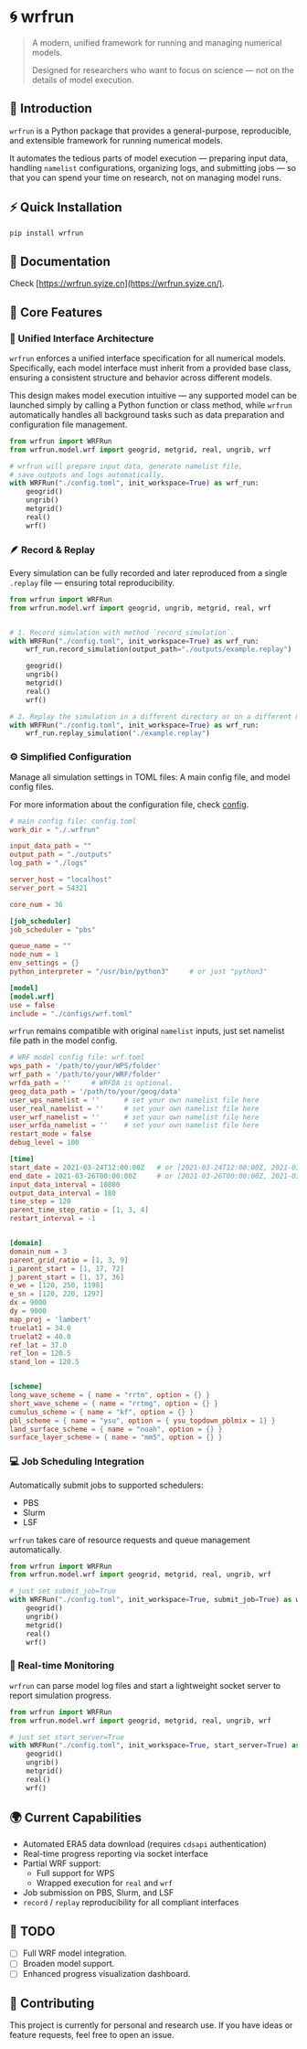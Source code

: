 # 🌀 wrfrun

> A modern, unified framework for running and managing numerical models.
>
> Designed for researchers who want to focus on science — not on the details of model execution.

## 📖 Introduction

`wrfrun` is a Python package that provides a general-purpose, reproducible, and extensible framework for running numerical models.

It automates the tedious parts of model execution — preparing input data, handling `namelist` configurations, organizing logs, and submitting jobs — so that you can spend your time on research, not on managing model runs.

## ⚡ Quick Installation

```bash
pip install wrfrun
```

## 📖 Documentation

Check [https://wrfrun.syize.cn](https://wrfrun.syize.cn/).

## 🌟 Core Features

### 🧩 Unified Interface Architecture

`wrfrun` enforces a unified interface specification for all numerical models. Specifically, each model interface must inherit from a provided base class, ensuring a consistent structure and behavior across different models.

This design makes model execution intuitive — any supported model can be launched simply by calling a Python function or class method, while `wrfrun` automatically handles all background tasks such as data preparation and configuration file management.

```python
from wrfrun import WRFRun
from wrfrun.model.wrf import geogrid, metgrid, real, ungrib, wrf

# wrfrun will prepare input data, generate namelist file, 
# save outputs and logs automatically.
with WRFRun("./config.toml", init_workspace=True) as wrf_run:
    geogrid()
    ungrib()
    metgrid()
    real()
    wrf()
```

### 🪶 Record & Replay

Every simulation can be fully recorded and later reproduced from a single `.replay` file — ensuring total reproducibility.

```python
from wrfrun import WRFRun
from wrfrun.model.wrf import geogrid, ungrib, metgrid, real, wrf


# 1. Record simulation with method `record_simulation`.
with WRFRun("./config.toml", init_workspace=True) as wrf_run:
    wrf_run.record_simulation(output_path="./outputs/example.replay")

    geogrid()
    ungrib()
    metgrid()
    real()
    wrf()

# 2. Replay the simulation in a different directory or on a different machine.
with WRFRun("./config.toml", init_workspace=True) as wrf_run:
    wrf_run.replay_simulation("./example.replay")
```

### ⚙️ Simplified Configuration

Manage all simulation settings in TOML files: A main config file, and model config files.

For more information about the configuration file, check [config](wrfrun/res/config).

```toml
# main config file: config.toml
work_dir = "./.wrfrun"

input_data_path = ""
output_path = "./outputs"
log_path = "./logs"

server_host = "localhost"
server_port = 54321

core_num = 36

[job_scheduler]
job_scheduler = "pbs"

queue_name = ""
node_num = 1
env_settings = {}
python_interpreter = "/usr/bin/python3"     # or just "python3"

[model]
[model.wrf]
use = false
include = "./configs/wrf.toml"
```

`wrfrun` remains compatible with original `namelist` inputs, just set namelist file path in the model config.

```toml
# WRF model config file: wrf.toml
wps_path = '/path/to/your/WPS/folder'
wrf_path = '/path/to/your/WRF/folder'
wrfda_path = ''		# WRFDA is optional.
geog_data_path = '/path/to/your/geog/data'
user_wps_namelist = ''		# set your own namelist file here
user_real_namelist = ''		# set your own namelist file here
user_wrf_namelist = ''		# set your own namelist file here
user_wrfda_namelist = ''	# set your own namelist file here
restart_mode = false
debug_level = 100

[time]
start_date = 2021-03-24T12:00:00Z   # or [2021-03-24T12:00:00Z, 2021-03-24T12:00:00Z]
end_date = 2021-03-26T00:00:00Z     # or [2021-03-26T00:00:00Z, 2021-03-24T12:00:00Z]
input_data_interval = 10800
output_data_interval = 180
time_step = 120
parent_time_step_ratio = [1, 3, 4]
restart_interval = -1


[domain]
domain_num = 3
parent_grid_ratio = [1, 3, 9]
i_parent_start = [1, 17, 72]
j_parent_start = [1, 17, 36]
e_we = [120, 250, 1198]
e_sn = [120, 220, 1297]
dx = 9000
dy = 9000
map_proj = 'lambert'
truelat1 = 34.0
truelat2 = 40.0
ref_lat = 37.0
ref_lon = 120.5
stand_lon = 120.5


[scheme]
long_wave_scheme = { name = "rrtm", option = {} }
short_wave_scheme = { name = "rrtmg", option = {} }
cumulus_scheme = { name = "kf", option = {} }
pbl_scheme = { name = "ysu", option = { ysu_topdown_pblmix = 1} }
land_surface_scheme = { name = "noah", option = {} }
surface_layer_scheme = { name = "mm5", option = {} }
```

### 💻 Job Scheduling Integration

Automatically submit jobs to supported schedulers:

- PBS
- Slurm
- LSF

`wrfrun` takes care of resource requests and queue management automatically.

```python
from wrfrun import WRFRun
from wrfrun.model.wrf import geogrid, metgrid, real, ungrib, wrf

# just set submit_job=True
with WRFRun("./config.toml", init_workspace=True, submit_job=True) as wrf_run:
    geogrid()
    ungrib()
    metgrid()
    real()
    wrf()
```

### 📡 Real-time Monitoring

`wrfrun` can parse model log files and start a lightweight socket server to report simulation progress.

```python
from wrfrun import WRFRun
from wrfrun.model.wrf import geogrid, metgrid, real, ungrib, wrf

# just set start_server=True
with WRFRun("./config.toml", init_workspace=True, start_server=True) as wrf_run:
    geogrid()
    ungrib()
    metgrid()
    real()
    wrf()
```

## 🌍 Current Capabilities

- Automated ERA5 data download (requires `cdsapi` authentication)
- Real-time progress reporting via socket interface
- Partial WRF support:
  - Full support for WPS
  - Wrapped execution for `real` and `wrf`
- Job submission on PBS, Slurm, and LSF
- `record` / `replay` reproducibility for all compliant interfaces

## 🧭 TODO

- [ ] Full WRF model integration.
- [ ] Broaden model support.
- [ ] Enhanced progress visualization dashboard.

## 🤝 Contributing

This project is currently for personal and research use. If you have ideas or feature requests, feel free to open an issue.